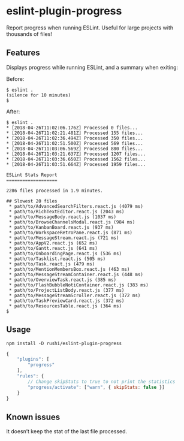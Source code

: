 # eslint-plugin-progress

Report progress when running ESLint. Useful for large projects with thousands of files!

## Features

Displays progress while running ESLint, and a summary when exiting:

Before:

```
$ eslint .
(silence for 10 minutes)
$
```

After:

```
$ eslint .
* [2018-04-26T11:02:06.176Z] Processed 0 files...
* [2018-04-26T11:02:21.481Z] Processed 155 files...
* [2018-04-26T11:02:36.494Z] Processed 350 files...
* [2018-04-26T11:02:51.500Z] Processed 569 files...
* [2018-04-26T11:03:06.569Z] Processed 880 files...
* [2018-04-26T11:03:21.637Z] Processed 1207 files...
* [2018-04-26T11:03:36.650Z] Processed 1562 files...
* [2018-04-26T11:03:51.664Z] Processed 1959 files...

ESLint Stats Report
===================

2286 files processed in 1.9 minutes.

## Slowest 20 files
 * path/to/AdvancedSearchFilters.react.js (4079 ms)
 * path/to/RichTextEditor.react.js (2043 ms)
 * path/to/MessageBody.react.js (1037 ms)
 * path/to/BrowseChannelsModal.react.js (984 ms)
 * path/to/KanbanBoard.react.js (937 ms)
 * path/to/WorkspaceRetroPane.react.js (871 ms)
 * path/to/MessageStream.react.js (721 ms)
 * path/to/AppV2.react.js (652 ms)
 * path/to/Gantt.react.js (641 ms)
 * path/to/OnboardingPage.react.js (536 ms)
 * path/to/Tasklist.react.js (505 ms)
 * path/to/Task.react.js (479 ms)
 * path/to/MentionMembersBox.react.js (463 ms)
 * path/to/MessageStreamContainer.react.js (448 ms)
 * path/to/OverviewTask.react.js (385 ms)
 * path/to/FlashBubbleNotiContainer.react.js (383 ms)
 * path/to/ProjectListBody.react.js (377 ms)
 * path/to/MessageStreamScroller.react.js (372 ms)
 * path/to/TaskPreviewCard.react.js (372 ms)
 * path/to/ResourcesTable.react.js (364 ms)
$
```

## Usage

```
npm install -D rushi/eslint-plugin-progress
```

```js
{
    "plugins": [
        "progress"
    ],
    "rules": {
        // Change skipStats to true to not print the statistics
        "progress/activate": ["warn", { skipStats: false }]
    }
}
```

## Known issues

It doesn’t keep the stat of the last file processed.
